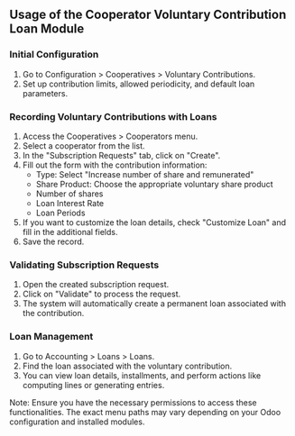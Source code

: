 ## Usage of the Cooperator Voluntary Contribution Loan Module

### Initial Configuration

1.  Go to Configuration \> Cooperatives \> Voluntary Contributions.
2.  Set up contribution limits, allowed periodicity, and default loan
    parameters.

### Recording Voluntary Contributions with Loans

1.  Access the Cooperatives \> Cooperators menu.
2.  Select a cooperator from the list.
3.  In the "Subscription Requests" tab, click on "Create".
4.  Fill out the form with the contribution information:
    - Type: Select "Increase number of share and remunerated"
    - Share Product: Choose the appropriate voluntary share product
    - Number of shares
    - Loan Interest Rate
    - Loan Periods
5.  If you want to customize the loan details, check "Customize Loan"
    and fill in the additional fields.
6.  Save the record.

### Validating Subscription Requests

1.  Open the created subscription request.
2.  Click on "Validate" to process the request.
3.  The system will automatically create a permanent loan associated
    with the contribution.

### Loan Management

1.  Go to Accounting \> Loans \> Loans.
2.  Find the loan associated with the voluntary contribution.
3.  You can view loan details, installments, and perform actions like
    computing lines or generating entries.

Note: Ensure you have the necessary permissions to access these
functionalities. The exact menu paths may vary depending on your Odoo
configuration and installed modules.
